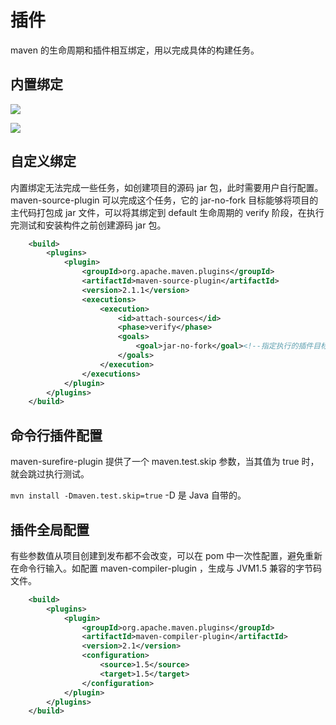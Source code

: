 # 插件

maven 的生命周期和插件相互绑定，用以完成具体的构建任务。

## 内置绑定

![](http://img.dabin-coder.cn/image/maven内置绑定1.png)

![](http://img.dabin-coder.cn/image/maven内置绑定2.png)

## 自定义绑定

内置绑定无法完成一些任务，如创建项目的源码 jar 包，此时需要用户自行配置。maven-source-plugin 可以完成这个任务，它的 jar-no-fork 目标能够将项目的主代码打包成 jar 文件，可以将其绑定到 default 生命周期的 verify 阶段，在执行完测试和安装构件之前创建源码 jar 包。

```xml
    <build>
        <plugins>
            <plugin>
                <groupId>org.apache.maven.plugins</groupId>
                <artifactId>maven-source-plugin</artifactId>
                <version>2.1.1</version>
                <executions>
                    <execution>
                        <id>attach-sources</id>
                        <phase>verify</phase>
                        <goals>
                            <goal>jar-no-fork</goal><!--指定执行的插件目标-->
                        </goals>
                    </execution>
                </executions>
            </plugin>
        </plugins>
    </build>
```

## 命令行插件配置

maven-surefire-plugin 提供了一个 maven.test.skip 参数，当其值为 true 时，就会跳过执行测试。

`mvn install -Dmaven.test.skip=true` -D 是 Java 自带的。

## 插件全局配置

有些参数值从项目创建到发布都不会改变，可以在 pom 中一次性配置，避免重新在命令行输入。如配置 maven-compiler-plugin ，生成与 JVM1.5 兼容的字节码文件。

```xml
    <build>
        <plugins>
            <plugin>
                <groupId>org.apache.maven.plugins</groupId>
                <artifactId>maven-compiler-plugin</artifactId>
                <version>2.1</version>
                <configuration>
                    <source>1.5</source>
                    <target>1.5</target>
                </configuration>
            </plugin>
        </plugins>
    </build>
```



